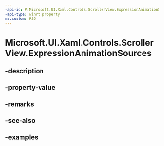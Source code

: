 ```yaml
---
-api-id: P:Microsoft.UI.Xaml.Controls.ScrollerView.ExpressionAnimationSources
-api-type: winrt property
ms.custom: RS5
---
```


<!-- Property syntax.
public CompositionPropertySet ExpressionAnimationSources { get; }
-->

# Microsoft.UI.Xaml.Controls.ScrollerView.ExpressionAnimationSources

## -description

## -property-value

## -remarks

## -see-also

## -examples

